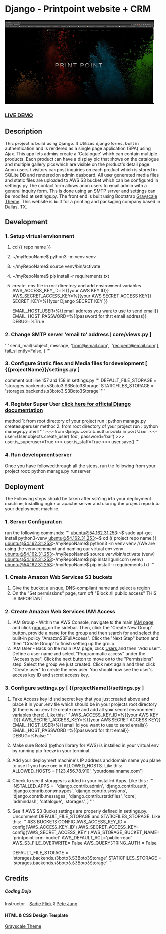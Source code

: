 # Django - Printpoint website + CRM      
![Django - Printpoint website + CRM](pp.gif?raw=true "Landing page demo")
### <a href="https://printpoint.io/">LIVE DEMO</a> 

## Description
This project is build using Django. It Utilizes django forms, built in authentication and is rendered as a single page application (SPA) using Ajax. This app lets admins create a 'Catalogue' which can contain multiple products. Each product can have a display pic that shows on the catalogue and multiple gallery pics which are visible on the product's detail page. Anon users / visitors can post inquiries on each product which is stored in SQLite DB and rendered on admin dasboard. All user generated media files and static files are uploaded to AWS S3 bucket which can be configured in settings.py The contact form allows anon users to email admin with a general inquiry form. This is done using an SMTP server and settings can be modifed at settings.py. The front end is built using Bootstrap <a href="https://github.com/StartBootstrap/startbootstrap-grayscale">Grayscale Theme</a>. This website is built for a printing and packaging company based in Dallas, TX. 

## Development
### 1. Setup virtual environment 
1. cd {{ repo name }} 
2. ~/myRepoName$ python3 -m venv venv 
3. ~/myRepoName$ source venv/bin/activate
4. ~/myRepoName$ pip install -r requirements.txt
5. create .env file in root directory and add environment variables.
    AWS_ACCESS_KEY_ID=%{{your AWS KEY ID}}
    AWS_SECRET_ACCESS_KEY=%{{your AWS SECRET ACCESS KEY}}
    SECRET_KEY=%{{your Django SECRET KEY }}

    EMAIL_HOST_USER=%{{email address you want to use to send email}}
    EMAIL_HOST_PASSWORD=%{{password for that email address}}
    DEBUG=%True

### 2. Change SMTP server 'email to' address [ core/views.py ]
'''
send_mail(subject, 
            message, 
            'from@email.com', 
            ['recipent@email.com'], 
            fail_silently=False,
            )
'''

### 3. Configure Static files and Media files for development [ {{projectName}}/settings.py ]
comment out line 157 and 158 in settings.py
'''
DEFAULT_FILE_STORAGE = 'storages.backends.s3boto3.S3Boto3Storage'
STATICFILES_STORAGE = 'storages.backends.s3boto3.S3Boto3Storage'
'''

### 4. Register Super User <a href="https://github.com/StartBootstrap/startbootstrap-grayscale">click here for official Django documentation</a>
method 1: from root directory of your project run : python manage.py createsuperuser
method 2: from root directory of your project run : python manage.py shell
'''
    >>> from django.contrib.auth.models import User
    >>> user=User.objects.create_user('foo', password='bar')
    >>> user.is_superuser=True
    >>> user.is_staff=True
    >>> user.save()
'''

### 4. Run development server
Once you have followed through all the steps, run the following from your project root:
python manage.py runserver

## Deployment
The Following steps should be taken after ssh'ing into your deployment machine, installing nginx or apache server and cloning the project repo into your deployment machine.

### 1. Server Configuration
run the following commands:
'''
    ubuntu@54.162.31.253:~$ sudo apt-get install python3-venv
    ubuntu@54.162.31.253:~$ cd {{ project repo name }} 
    ubuntu@54.162.31.253:~/myRepoName$ python3 -m venv venv //We are using the venv command and naming our virtual env venv
    ubuntu@54.162.31.253:~/myRepoName$ source venv/bin/activate
    (venv) ubuntu@54.162.31.253:~/myRepoName$ pip install gunicorn
    (venv) ubuntu@54.162.31.253:~/myRepoName$ pip install -r requirements.txt
'''

### 1. Create Amazon Web Services S3 buckets
1. Give the bucket a unique, DNS-compliant name and select a region
2. On the "Set permissions" page, turn off "Block all public access" THIS IS IMPORTANT

### 2. Create Amazon Web Services IAM Access
1. IAM Group - Within the AWS Console, navigate to the main <a href="https://console.aws.amazon.com/iam/home#/home"> IAM page </a> and click <a href="https://console.aws.amazon.com/iam/home#/groups"> groups </a> on the sidebar. Then, click the "Create New Group" button, provide a name for the group and then search for and select the built-in policy "AmazonS3FullAccess". Click the "Next Step" button and then "Create Group" to finish setting up the group
2. IAM User - Back on the main IAM page, click <a href="https://console.aws.amazon.com/iam/home#/users"> Users </a> and then "Add user". Define a user name and select "Programmatic access" under the "Access type". Click the next button to move on to the "Permissions" step. Select the group we just created. Click next again and then click "Create user" to create the new user. You should now see the user's access key ID and secret access key.

### 3. Configure settings.py [ {{projectName}}/settings.py ]
1. Take Access key Id and secret key that you just created above and place it in your .env file which should be in your projects root directory (if there is no .env file create one and add all your secret environment variables there). Like this:
'''
    AWS_ACCESS_KEY_ID=%{{your AWS KEY ID}}
    AWS_SECRET_ACCESS_KEY=%{{your AWS SECRET ACCESS KEY}}
    EMAIL_HOST_USER=%{{email Id you want to use to send emails}}
    EMAIL_HOST_PASSWORD=%{{password for that email}}
    DEBUG=%False
'''

2. Make sure Boto3 (python library for AWS) is installed in your virtual env by running pip freeze in your terminal.
3. Add your deployment machine's IP address and domain name you plane to use if you have one in ALLOWED_HOSTS. Like this: 
    ALLOWED_HOSTS = ['123.456.78.910', 'yourdomainname.com']
3. Check to see if storages is added in your installed Apps. Like this :
'''
    INSTALLED_APPS = [
        'django.contrib.admin',
        'django.contrib.auth',
        'django.contrib.contenttypes',
        'django.contrib.sessions',
        'django.contrib.messages',
        'django.contrib.staticfiles',
        'core',
        'admindash',
        'catalogue', 
        'storages',
    ]
  '''
  
4. See if AWS S3 Bucket settings are properly defined in settings.py. Uncomment DEFAULT_FILE_STORAGE and STATICFILES_STORAGE. Like this:
'''
    #S3 BUCKETS CONFIG
    AWS_ACCESS_KEY_ID = config('AWS_ACCESS_KEY_ID')
    AWS_SECRET_ACCESS_KEY= config('AWS_SECRET_ACCESS_KEY')
    AWS_STORAGE_BUCKET_NAME= 'printpoint-crm-bucket'
    AWS_DEFAULT_ACL='public-read'
    AWS_S3_FILE_OVERWRITE= False
    AWS_QUERYSTRING_AUTH = False

    DEFAULT_FILE_STORAGE = 'storages.backends.s3boto3.S3Boto3Storage'
    STATICFILES_STORAGE = 'storages.backends.s3boto3.S3Boto3Storage'
'''



## Credits
##### Coding Dojo
Instructor - <a href="https://www.linkedin.com/in/sadieflick/">Sadie Flick</a> & <a href="https://www.linkedin.com/in/petejung/">Pete Jung</a>

#### HTML & CSS Design Template
<a href="https://github.com/StartBootstrap/startbootstrap-grayscale">Grayscale Theme</a>




